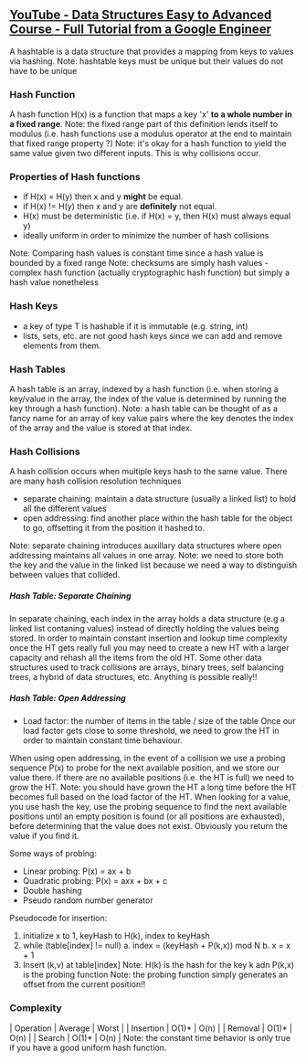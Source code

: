 ## [YouTube - Data Structures Easy to Advanced Course - Full Tutorial from a Google Engineer](https://youtu.be/RBSGKlAvoiM?t=14368)
A hashtable is a data structure that provides a mapping from keys to values via hashing.
Note: hashtable keys must be unique but their values do not have to be unique

### Hash Function
A hash function H(x) is a function that maps a key 'x' **to a whole number in a fixed range**.
Note: the fixed range part of this definition lends itself to modulus (i.e. hash functions use a modulus operator at the end to maintain that fixed range property ?)
Note: it's okay for a hash function to yield the same value given two different inputs. This is why collisions occur.

### Properties of Hash functions
- if H(x) = H(y) then x and y **might** be equal.
- if H(x) != H(y) then x and y are **definitely** not equal.
- H(x) must be deterministic (i.e. if H(x) = y, then H(x) must always equal y)
- ideally uniform in order to minimize the number of hash collisions

Note: Comparing hash values is constant time since a hash value is bounded by a fixed range
Note: checksums are simply hash values - complex hash function (actually cryptographic hash function) but simply a hash value nonetheless

### Hash Keys
- a key of type T is hashable if it is immutable (e.g. string, int)
- lists, sets, etc. are not good hash keys since we can add and remove elements from them.

### Hash Tables
A hash table is an array, indexed by a hash function (i.e. when storing a key/value in the array, the index of the value is determined by running the key through a hash function).
Note: a hash table can be thought of as a fancy name for an array of key value pairs where the key denotes the index of the array and the value is stored at that index.

### Hash Collisions
A hash collision occurs when multiple keys hash to the same value. There are many hash collision resolution techniques
- separate chaining: maintain a data structure (usually a linked list) to hold all the different values
- open addressing: find another place within the hash table for the object to go, offsetting it from the position it hashed to.

Note: separate chaining introduces auxillary data structures where open addressing maintains all values in one array.
Note: we need to store both the key and the value in the linked list because we need a way to distinguish between values that collided.

##### Hash Table: Separate Chaining
In separate chaining, each index in the array holds a data structure (e.g a linked list contaning values) instead of directly holding the values being stored.
In order to maintain constant insertion and lookup time complexity once the HT gets really full you may need to create a new HT with a larger capacity and rehash all the items from the old HT.
Some other data structures used to track collisions are arrays, binary trees, self balancing trees, a hybrid of data structures, etc. Anything is possible really!!

##### Hash Table: Open Addressing
- Load factor: the number of items in the table / size of the table
Once our load factor gets close to some threshold, we need to grow the HT in order to maintain constant time behaviour.

When using open addressing, in the event of a collision we use a probing sequence P(x) to probe for the next available position, and we store our value there. If there are no available positions (i.e. the HT is full) we need to grow the HT.
Note: you should have grown the HT a long time before the HT becomes full based on the load factor of the HT.
When looking for a value, you use hash the key, use the probing sequence to find the next available positions until an empty position is found (or all positions are exhausted), before determining that the value does not exist. Obviously you return the value if you find it.

Some ways of probing:
- Linear probing: P(x) = ax + b
- Quadratic probing: P(x) = axx + bx + c
- Double hashing
- Pseudo random number generator

Pseudocode for insertion:
1. initialize x to 1, keyHash to H(k), index to keyHash
2. while (table[index] != null)
  a. index = (keyHash + P(k,x)) mod N
  b. x = x + 1
3. Insert (k,v) at table[index]
Note: H(k) is the hash for the key k adn P(k,x) is the probing function
Note: the probing function simply generates an offset from the current position!!

### Complexity
| Operation | Average | Worst |
| Insertion | O(1)\* | O(n) |
| Removal | O(1)\* | O(n) |
| Search | O(1)\* | O(n) |
Note: the constant time behavior is only true if you have a good uniform hash function.


